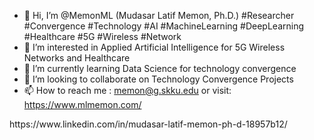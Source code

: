 - 👋 Hi, I’m @MemonML (Mudasar Latif Memon, Ph.D.) #Researcher #Convergence #Technology #AI #MachineLearning #DeepLearning #Healthcare #5G #Wireless #Network 
- 👀 I’m interested in Applied Artificial Intelligence for 5G Wireless Networks and Healthcare
- 🌱 I’m currently learning Data Science for technology convergence
- 💞️ I’m looking to collaborate on Technology Convergence Projects
- 📫 How to reach me : memon@g.skku.edu or visit: https://www.mlmemon.com/

<!---
MemonML/MemonML is a ✨ special ✨ repository because its `README.md` (this file) appears on your GitHub profile.
You can click the Preview link to take a look at your changes.
---> https://www.linkedin.com/in/mudasar-latif-memon-ph-d-18957b12/
